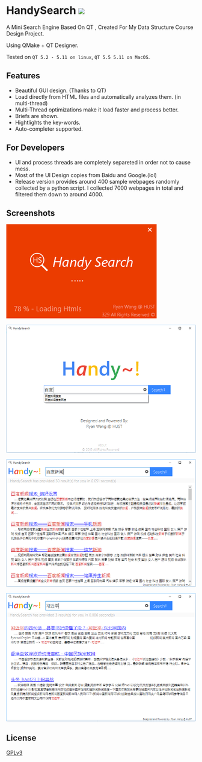 # HandySearch [![](https://travis-ci.org/RyanWangGit/HandySearch.svg?branch=master)](https://www.travis-ci.org/RyanWangGit/HandySearch)

A Mini Search Engine Based On QT , Created For My Data Structure Course Design Project.

Using QMake + QT Designer.

Tested on `QT 5.2 - 5.11 on linux`, `QT 5.5 5.11 on MacOS`. 

## Features
* Beautiful GUI design. (Thanks to QT)
* Load directly from HTML files and automatically analyzes them. (in multi-thread)
* Multi-Thread optimizations make it load faster and process better.
* Briefs are shown.
* Hightlights the key-words.
* Auto-completer supported.

## For Developers
* UI and process threads are completely separeted in order not to cause mess.
* Most of the UI Design copies from Baidu and Google.(lol)
* Release version provides around 400 sample webpages randomly collected by a python script. I collected 7000 webpages in total and filtered them down to around 4000.

## Screenshots

![#1](https://github.com/RyanWangGit/HandySearch/raw/master/Screenshots/1.png)

![#2](https://github.com/RyanWangGit/HandySearch/raw/master/Screenshots/2.png)

![#3](https://github.com/RyanWangGit/HandySearch/raw/master/Screenshots/3.png)

![#4](https://github.com/RyanWangGit/HandySearch/raw/master/Screenshots/4.png)

## License
[GPLv3](https://github.com/RyanWangGit/HandySearch/blob/master/LICENSE)
